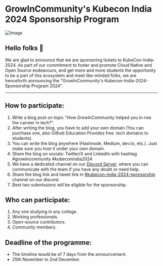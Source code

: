 # GrowInCommunity's Kubecon India 2024 Sponsorship Program

![Image](https://github.com/user-attachments/assets/e1e03137-31c6-4322-bee6-d4d8e7f4be57)

## Hello folks 👋
We are glad to announce that we are sponsoring tickets to KubeCon-India-2024. As part of our commitment to foster and promote Cloud Native and Open Source endeavours, and get more and more students the opportunity to be a part of this ecosystem and meet like-minded folks, we are henceforth announcing the "GrowInCommunity's Kubecon-India-2024-Sponsorship Program 2024".

---

## How to participate:

1. Write a blog post on topic "How GrowInCommunity helped you in rise the carreer in tech?".
2. After writing the blog, you have to add your own domain (You can purchase one, also Github Education Provides free .tech domains to students).
3. You can write the blog anywhere (Hashnode, Medium, dev.to, etc.). Just make sure you host it under your own domain.
4. Share the blog on socials: Twitter/X and LinkedIn with hashtag #growincommunity #kubeconindia2024
5. We have a dedicated channel on our [Discord Server](https://discord.gg/SXqTuNBm4Z), where you can communicate with the team if you have any doubt or need help.
6. Share the blog link and tweet link in [#kubecon-india-2024-sponsorship](https://discord.gg/mPpzHMXX) channel on our discord.
7. Best two submissions will be eligible for the sponsorship.

## Who can participate:

1. Any one studying in any college.
2. Working professionals.
3. Open-source contributors.
4. Community members.

## Deadline of the programme:

- The timeline would be of 7 days from the announcement.
- 25th November to 2nd December.
